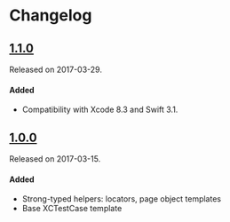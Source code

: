 # Changelog

## [1.1.0](https://github.com/PGSSoft/AutoMate/releases/tag/1.1.0)
Released on 2017-03-29.

#### Added
- Compatibility with Xcode 8.3 and Swift 3.1.

## [1.0.0](https://github.com/PGSSoft/AutoMate-Templates/releases/tag/1.0.0)
Released on 2017-03-15.

#### Added
- Strong-typed helpers: locators, page object templates
- Base XCTestCase template
